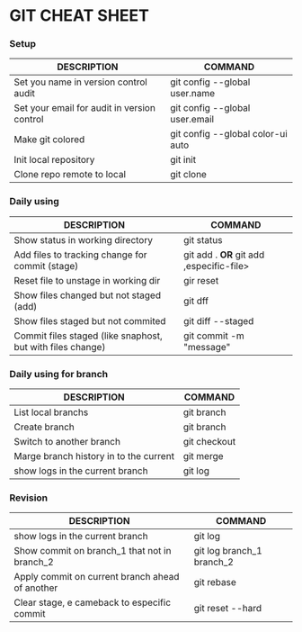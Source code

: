 # GIT CHEAT SHEET

### Setup


|**DESCRIPTION** | **COMMAND** |
|---|---|
| Set you name in version control audit | git config --global user.name <firstname-lastname> |
| Set your email for audit in version control | git config --global user.email <email> | 
| Make git colored | git config --global color-ui auto |
| Init local repository | git init |
| Clone repo remote to local| git clone <repository-url> |


### Daily using
|**DESCRIPTION** | **COMMAND** |
|---|---|
| Show status in working directory | git status |
| Add files to tracking change for commit (stage) | git add . **OR** git add ,especific-file> |
| Reset file to unstage in working dir | gir reset <file> |
| Show files changed but not staged (add) | git dff |
| Show files staged but not commited | git diff --staged |
| Commit files staged (like snaphost, but with files change) | git commit -m "message" |

### Daily using for branch

|**DESCRIPTION** | **COMMAND** |
|---|---|
| List local branchs | git branch |
| Create branch | git branch <name> |
| Switch to another branch |  git checkout <branch-name> |
| Marge branch history in to the current | git merge <branch> |
| show logs in the current branch | git log |

### Revision 
|**DESCRIPTION** | **COMMAND** |
|---|---|
| show logs in the current branch | git log |
| Show commit on branch_1 that not in branch_2 | git log branch_1 branch_2 |
| Apply commit on current branch ahead of another | git rebase <branch> |
| Clear stage, e cameback to especific commit | git reset --hard <commit> |
 